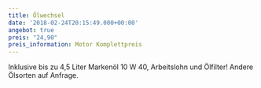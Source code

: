 ```yaml
---
title: Ölwechsel
date: '2018-02-24T20:15:49.000+00:00'
angebot: true
preis: "24,90"
preis_information: Motor Komplettpreis
---
```


Inklusive bis zu 4,5 Liter Markenöl 10 W 40, Arbeitslohn und Ölfilter!
Andere Ölsorten auf Anfrage.